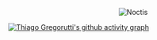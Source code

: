 <p align="center">
  <img src="https://media1.tenor.com/m/AO7vsS-hWAYAAAAC/noctis-lucis-caelum-noctis.gif" alt="Noctis" />
</p>


[![Thiago Gregorutti's github activity graph](https://github-readme-activity-graph.vercel.app/graph?username=ThiagoGregorutti&theme=high-contrast)](https://github.com/ThiagoGregorutti/github-readme-activity-graph)
